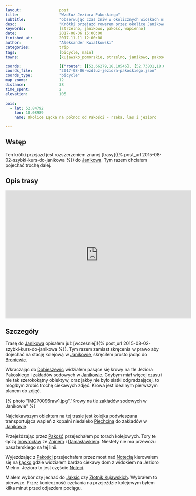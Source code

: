 ```yaml
---
layout:                 post
title:                  "Wzdłuż Jeziora Pakoskiego"
subtitle:               "obserwując czas żniw w okolicznych wioskach oraz działanie kolei linowej"
desc:                   "Krótki przejazd rowerem przez okolice Janikowa i Pakości wokół Inowrocławia"
keywords:               [strzelno, janikowo, pakość, wapienno]
date:                   2017-08-06 15:00:00
finished_at:            2017-11-11 12:00:00
author:                 "Aleksander Kwiatkowski"
categories:             trip
tags:                   [bicycle, main]
towns:                  [kujawsko_pomorskie, strzelno, janikowo, pakosc, zlotniki_kujawskie, inowroclaw]

coords:                 [{"route": [[52.66279,18.10546], [52.73831,18.08898], [52.74402,18.08383], [52.77249,18.08108], [52.78142,18.07336], [52.80716,18.09138], [52.80727,18.10426], [52.82366,18.10666], [52.84533,18.10185], [52.86098,18.13069], [52.85446,18.19747], [52.85964,18.19610]], "type": "bicycle"}]
coords_file:            "2017-08-06-wzdluz-jeziora-pakoskiego.json"
coords_type:            "bicycle"
map_zooms:              12
distance:               38
time_spent:             2
elevation:              105

pois:
  - lat: 52.84792
    lon: 18.08989
    name: Okolice Łącka na północ od Pakości - rzeka, las i jezioro

---
```


[wiki-janikowo]: https://pl.wikipedia.org/wiki/Janikowo
[wiki-broniewice]: https://pl.wikipedia.org/wiki/Broniewice
[wiki-dobieszewice]: https://pl.wikipedia.org/wiki/Dobieszewice
[wiki-piechcin]: https://pl.wikipedia.org/wiki/Piechcin
[wiki-janikowo]: https://pl.wikipedia.org/wiki/Janikowo
[wiki-pakosc]: https://pl.wikipedia.org/wiki/Pako%C5%9B%C4%87
[wiki-inowroclaw]: https://pl.wikipedia.org/wiki/Inowroc%C5%82aw
[wiki-znin]: https://pl.wikipedia.org/wiki/%C5%BBnin
[wiki-damaslawek]: https://pl.wikipedia.org/wiki/Damas%C5%82awek
[wiki-lacko]: https://pl.wikipedia.org/wiki/%C5%81%C4%85cko_(wojew%C3%B3dztwo_kujawsko-pomorskie)
[wiki-jaksice]: https://pl.wikipedia.org/wiki/Jaksice_(wojew%C3%B3dztwo_kujawsko-pomorskie)
[wiki-zlotniki-kujawskie]: https://pl.wikipedia.org/wiki/Z%C5%82otniki_Kujawskie
[wiki-notec]: https://pl.wikipedia.org/wiki/Note%C4%87

Wstęp
-----

Ten krótki przejazd jest rozszerzeniem znanej
[trasy]({% post_url 2015-08-02-szybki-kurs-do-janikowa %})
do [Janikowa][wiki-janikowo]. Tym razem chciałem pojechać trochę dalej.

Opis trasy
----------

<iframe height='405' width='590' frameborder='0' allowtransparency='true' scrolling='no' src='https://www.strava.com/activities/1120406019/embed/69306a93d35e1c62fb0370c8522a20b4f565c0a6'></iframe>

Szczegóły
---------

Trasę do [Janikowa][wiki-janikowo] opisałem już [wcześniej]({% post_url 2015-08-02-szybki-kurs-do-janikowa %}).
Tym razem zamiast skręcenia w prawo aby dojechać na stację kolejową
w [Janikowie][wiki-janikowo], skręciłem prosto jadąc do
[Broniewic][wiki-broniewice].

Wkraczając do [Dobieszewic][wiki-dobieszewice] widziałem pasące się krowy
na tle Jeziora Pakoskiego i zakładów sodowych w [Janikowie][wiki-janikowo].
Gdybym miał więcej czasu i
nie tak szerokokątny obiektyw, oraz jakby nie było siatki odgradzającej,
to mógłbym zrobić trochę ciekawych zdjęć. Krowa jest idealnym pierwszym
planem do zdjęć.

{% photo "IMGP0096raw1.jpg","Krowy na tle zakładów sodowych w Janikowie" %}

Najciekawszym obiektem na tej trasie jest kolejka podwieszana transportująca
wapień z kopalni niedaleko [Piechcina][wiki-piechcin] do
zakładów w [Janikowie][wiki-janikowo].

Przejeżdzając przez [Pakość][wiki-pakosc] przejechałem po torach kolejowych.
Tory te łączą [Inowrocław][wiki-inowroclaw] ze [Żninem][wiki-znin] i
[Damasławkiem][wiki-damaslawek]. Niestety nie ma przewozu pasażerskiego na tej linii.

Wyjeżdzając z [Pakości][wiki-pakosc] przejechałem
przez most nad [Notecią][wiki-notec] kierowałem się na [Łącko][wiki-lacko]
gdzie widziałem bardzo ciekawy dom z widokiem na Jezioro Mielno.
Jezioro to jest częście [Noteci][wiki-notec].

Miałem wybór czy jechać do [Jaksic][wiki-jaksice] czy
[Złotnik Kujawskich][wiki-zlotniki-kujawskie]. Wybrałem to pierwsze. Przez
konieczność czekania na przejeździe kolejowym byłem kilka minut przed odjazdem
pociągu.
